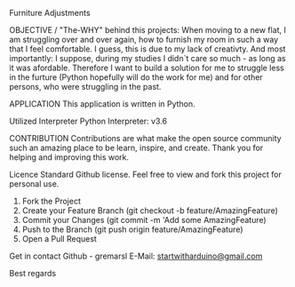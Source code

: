Furniture Adjustments

OBJECTIVE / "The-WHY" behind this projects:
When moving to a new flat, I am struggling over and over again, how to furnish my room in such a way that 
I feel comfortable.
I guess, this is due to my lack of creativty. And most importantly: I suppose, during my studies I didn`t care so much - as long as 
it was afordable. 
Therefore I want to build a solution for me to struggle less in the furture (Python hopefully will do the work for me) and for other persons, who were struggling in the past. 


APPLICATION
This application is written in Python.

Utilized Interpreter 
Python Interpreter: v3.6

CONTRIBUTION
Contributions are what make the open source community such an amazing place to be learn, inspire, and create. 
Thank you for helping and improving this work. 

Licence 
Standard Github license. Feel free to view and fork this project for personal use.

1. Fork the Project
2. Create your Feature Branch (git checkout -b feature/AmazingFeature)
3. Commit your Changes (git commit -m 'Add some AmazingFeature)
4. Push to the Branch (git push origin feature/AmazingFeature)
5. Open a Pull Request



Get in contact 
Github - gremarsl
E-Mail: startwitharduino@gmail.com


Best regards
  
